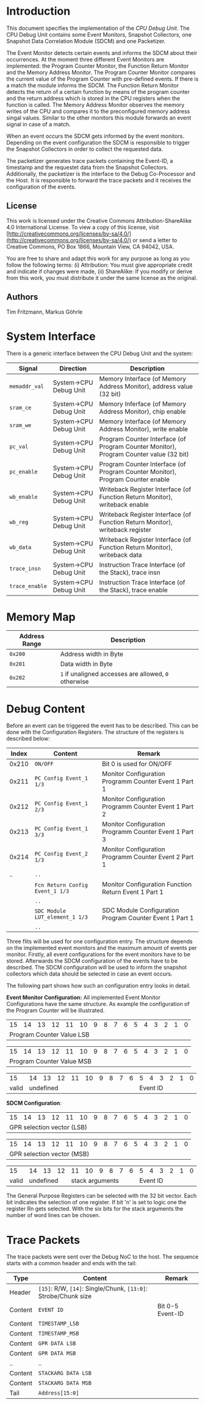# Introduction

This document specifies the implementation of the *CPU Debug Unit*. The CPU Debug Unit contains some Event Monitors, Snapshot Collectors, one Snapshot Data Correlation Module (SDCM) and one Packetizer.

The Event Monitor detects certain events and informs the SDCM about their occurrences. At the moment three different Event Monitors are implemented: the Program Counter Monitor, the Function Return Monitor and the Memory Address Monitor. The Program Counter Monitor compares the current value of the Program Counter with pre-defined events. If there is a match the module informs the SDCM.
The Function Return Monitor detects the return of a certain function by means of the program counter and the return address which is stored in the CPU registers when the function is called. The Memory Address Monitor observes the memory writes of the CPU and compares it to the preconfigured memory address singal values. Similar to the other monitors this module forwards an event signal in case of a match.

When an event occurs the SDCM gets informed by the event monitors. Depending on the event configuration the SDCM is responsible to trigger the Snapshot Collectors in order to collect the requested data.

The packetizer generates trace packets containing the Event-ID, a timestamp and the requestet data from the Snapshot Collectors. Additionally, the packetizer is the interface to the Debug Co-Processor and the Host. It is responsible to forward the trace packets and it receives the configuration of the events. 



## License

This work is licensed under the Creative Commons
Attribution-ShareAlike 4.0 International License. To view a copy of
this license, visit
[http://creativecommons.org/licenses/by-sa/4.0/](http://creativecommons.org/licenses/by-sa/4.0/)
or send a letter to Creative Commons, PO Box 1866, Mountain View, CA
94042, USA.

You are free to share and adapt this work for any purpose as long as
you follow the following terms: (i) Attribution: You must give
appropriate credit and indicate if changes were made, (ii) ShareAlike:
If you modify or derive from this work, you must distribute it under
the same license as the original.

## Authors

Tim Fritzmann, Markus Göhrle

# System Interface

There is a generic interface between the CPU Debug Unit and the system:

 Signal             | Direction              | Description
 -------------------| -----------------------| -----------
 `memaddr_val`      | System->CPU Debug Unit | Memory Interface (of Memory Address Monitor), address value (32 bit)
 `sram_ce`          | System->CPU Debug Unit | Memory Inferface (of Memory Address Monitor), chip enable
 `sram_we`          | System->CPU Debug Unit | Memory Interface (of Memory Address Monitor), write enable
 `pc_val`	    | System->CPU Debug Unit | Program Counter Interface (of Program Counter Monitor), Program Counter value (32 bit)
 `pc_enable`        | System->CPU Debug Unit | Program Counter Interface (of Program Counter Monitor), Program Counter enable
 `wb_enable`        | System->CPU Debug Unit | Writeback Register Interface (of Function Return Monitor), writeback enable
 `wb_reg`           | System->CPU Debug Unit | Writeback Register Interface (of Function Return Monitor), writeback register
 `wb_data`          | System->CPU Debug Unit | Writeback Register Interface (of Function Return Monitor), writeback data
 `trace_insn`       | System->CPU Debug Unit | Instruction Trace Interface (of the Stack), trace insn
 `trace_enable`     | System->CPU Debug Unit | Instruction Trace Interface (of the Stack), trace enable

# Memory Map

 Address Range | Description
 ------------- | -----------
 `0x200`       | Address width in Byte
 `0x201`       | Data width in Byte
 `0x202`       | `1` if unaligned accesses are allowed, `0` otherwise

# Debug Content

Before an event can be triggered the event has to be described.
This can be done with the Configuration Registers.
The structure of the registers is described below:

 Index   | Content                          | Remark
 ------- | -------                          | ------
 0x210   | `ON/OFF`			    | Bit 0 is used for ON/OFF
 0x211   | `PC Config Event_1 1/3`	    | Monitor Configuration Programm Counter Event 1 Part 1
 0x212   | `PC Config Event_1 2/3`	    | Monitor Configuration Programm Counter Event 1 Part 2
 0x213   | `PC Config Event_1 3/3`	    | Monitor Configuration Programm Counter Event 1 Part 3
 0x214   | `PC Config Event_2 1/3`	    | Monitor Configuration Programm Counter Event 2 Part 1
 ..      | `..`				    |
         | `Fcn Return Config Event_1 1/3`  | Monitor Configuration Function Return Event 1 Part 1
         | `..`				    |
	 | `SDC Module LUT_element_1 1/3`   | SDC Module Configuration Program Counter Event 1 Part 1
	 | `..`				    |

Three flits will be used for one configuration entry. The structure depends on the implemented event monitors and the maximum amount of events per monitor. Firstly, all event configurations for the event monitors have to be stored. Afterwards the SDCM configuration of the events have to be described. The SDCM configuration will be used to inform the snapshot collectors which data should be selected in case an event occurs.

The following part shows how such an configuration entry looks in detail.

**Event Monitor Configuration:**
All implemented Event Monitor Configurations have the same structure.
As example the configuration of the Program Counter will be illustrated.

<table>
  <tr>
    <td>15</td>
    <td>14</td>
    <td>13</td>
    <td>12</td>
    <td>11</td>
    <td>10</td>
    <td>9</td>
    <td>8</td>
    <td>7</td>
    <td>6</td>
    <td>5</td>
    <td>4</td>
    <td>3</td>
    <td>2</td>
    <td>1</td>
    <td>0</td>
  </tr>
  <tr>
    <td colspan="16">Program Counter Value LSB</td>
  </tr>
</table>

<table>
  <tr>
    <td>15</td>
    <td>14</td>
    <td>13</td>
    <td>12</td>
    <td>11</td>
    <td>10</td>
    <td>9</td>
    <td>8</td>
    <td>7</td>
    <td>6</td>
    <td>5</td>
    <td>4</td>
    <td>3</td>
    <td>2</td>
    <td>1</td>
    <td>0</td>
  </tr>
  <tr>
    <td colspan="16">Program Counter Value MSB</td>
  </tr>
</table>

<table>
  <tr>
    <td>15</td>
    <td>14</td>
    <td>13</td>
    <td>12</td>
    <td>11</td>
    <td>10</td>
    <td>9</td>
    <td>8</td>
    <td>7</td>
    <td>6</td>
    <td>5</td>
    <td>4</td>
    <td>3</td>
    <td>2</td>
    <td>1</td>
    <td>0</td>
  </tr>
  <tr>
    <td>valid</td>
    <td colspan="9">undefined</td>
    <td colspan="6">Event ID</td>
  </tr>
</table>


**SDCM Configuration**:

<table>
  <tr>
    <td>15</td>
    <td>14</td>
    <td>13</td>
    <td>12</td>
    <td>11</td>
    <td>10</td>
    <td>9</td>
    <td>8</td>
    <td>7</td>
    <td>6</td>
    <td>5</td>
    <td>4</td>
    <td>3</td>
    <td>2</td>
    <td>1</td>
    <td>0</td>
  </tr>
  <tr>
    <td colspan="16">GPR selection vector (LSB)</td>
  </tr>
</table>

<table>
  <tr>
    <td>15</td>
    <td>14</td>
    <td>13</td>
    <td>12</td>
    <td>11</td>
    <td>10</td>
    <td>9</td>
    <td>8</td>
    <td>7</td>
    <td>6</td>
    <td>5</td>
    <td>4</td>
    <td>3</td>
    <td>2</td>
    <td>1</td>
    <td>0</td>
  </tr>
  <tr>
    <td colspan="16">GPR selection vector (MSB)</td>
  </tr>
</table>

<table>
  <tr>
    <td>15</td>
    <td>14</td>
    <td>13</td>
    <td>12</td>
    <td>11</td>
    <td>10</td>
    <td>9</td>
    <td>8</td>
    <td>7</td>
    <td>6</td>
    <td>5</td>
    <td>4</td>
    <td>3</td>
    <td>2</td>
    <td>1</td>
    <td>0</td>
  </tr>
  <tr>
    <td>valid</td>
    <td colspan="3">undefined</td>
    <td colspan="6">stack arguments</td>
    <td colspan="6">Event ID</td>
  </tr>
</table>

The General Purpose Registers can be selected with the 32 bit vector. Each bit indicates the selection of one register. If bit 'n' is set to logic one the register Rn gets selected.
With the six bits for the stack arguments the number of word lines can be chosen.

# Trace Packets

The trace packets were sent over the Debug NoC to the host.
The sequence starts with a common header and ends with the tail:

 Type     | Content       						      | Remark
 -------  | -------							      | ------
 Header   | `[15]`: R/W, `[14]`: Single/Chunk, `[13:0]`: Strobe/Chunk size    |
 Content  | `EVENT ID`							      | Bit 0-5 Event-ID
 Content  | `TIMESTAMP_LSB`						      |
 Content  | `TIMESTAMP_MSB`						      |
 Content  | `GPR DATA LSB`						      |
 Content  | `GPR DATA MSB`						      |
 ..       | ..								      |
 Content  | `STACKARG DATA LSB`						      |
 Content  | `STACKARG DATA MSB`						      |
 Tail     | `Address[15:0]`						      |